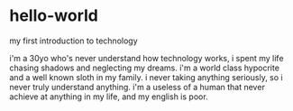 # hello-world
my first introduction to technology

i'm a 30yo who's never understand how technology works, i spent my life chasing shadows and neglecting my dreams. i'm a world class hypocrite and a well known sloth in my family.
i never taking anything seriously, so i never truly understand anything. i'm a useless of a human that never achieve at anything in my life, and my english is poor.
